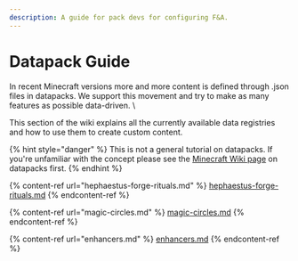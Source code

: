 ```yaml
---
description: A guide for pack devs for configuring F&A.
---
```


# Datapack Guide

In recent Minecraft versions more and more content is defined through .json files in datapacks. We support this movement and try to make as many features as possible data-driven. \


This section of the wiki explains all the currently available data registries and how to use them to create custom content.

{% hint style="danger" %}
This is not a general tutorial on datapacks. If you're unfamiliar with the concept please see the [Minecraft Wiki page](https://minecraft.wiki/w/Data\_pack) on datapacks first.
{% endhint %}



{% content-ref url="hephaestus-forge-rituals.md" %}
[hephaestus-forge-rituals.md](hephaestus-forge-rituals.md)
{% endcontent-ref %}

{% content-ref url="magic-circles.md" %}
[magic-circles.md](magic-circles.md)
{% endcontent-ref %}

{% content-ref url="enhancers.md" %}
[enhancers.md](enhancers.md)
{% endcontent-ref %}
